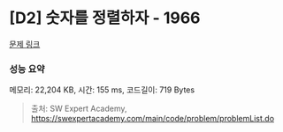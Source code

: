 # [D2] 숫자를 정렬하자 - 1966 

[문제 링크](https://swexpertacademy.com/main/code/problem/problemDetail.do?contestProbId=AV5PrmyKAWEDFAUq) 

### 성능 요약

메모리: 22,204 KB, 시간: 155 ms, 코드길이: 719 Bytes



> 출처: SW Expert Academy, https://swexpertacademy.com/main/code/problem/problemList.do